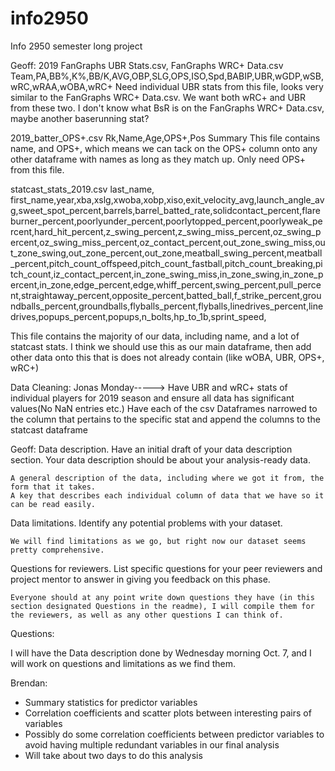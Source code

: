 # info2950
Info 2950 semester long project

Geoff:
2019 FanGraphs UBR Stats.csv, FanGraphs WRC+ Data.csv
Team,PA,BB%,K%,BB/K,AVG,OBP,SLG,OPS,ISO,Spd,BABIP,UBR,wGDP,wSB,wRC,wRAA,wOBA,wRC+
Need individual UBR stats from this file, looks very similar to the FanGraphs WRC+ Data.csv. We want both wRC+ and UBR from these two. I don't know what BsR is on the FanGraphs WRC+ Data.csv, maybe another baserunning stat?

2019_batter_OPS+.csv
Rk,Name,Age,OPS+,Pos Summary
This file contains name, and OPS+, which means we can tack on the OPS+ column onto any other dataframe with names as long as they match up. Only need OPS+ from this file.

statcast_stats_2019.csv
last_name, first_name,year,xba,xslg,xwoba,xobp,xiso,exit_velocity_avg,launch_angle_avg,sweet_spot_percent,barrels,barrel_batted_rate,solidcontact_percent,flareburner_percent,poorlyunder_percent,poorlytopped_percent,poorlyweak_percent,hard_hit_percent,z_swing_percent,z_swing_miss_percent,oz_swing_percent,oz_swing_miss_percent,oz_contact_percent,out_zone_swing_miss,out_zone_swing,out_zone_percent,out_zone,meatball_swing_percent,meatball_percent,pitch_count_offspeed,pitch_count_fastball,pitch_count_breaking,pitch_count,iz_contact_percent,in_zone_swing_miss,in_zone_swing,in_zone_percent,in_zone,edge_percent,edge,whiff_percent,swing_percent,pull_percent,straightaway_percent,opposite_percent,batted_ball,f_strike_percent,groundballs_percent,groundballs,flyballs_percent,flyballs,linedrives_percent,linedrives,popups_percent,popups,n_bolts,hp_to_1b,sprint_speed,

This file contains the majority of our data, including name, and a lot of statcast stats. I think we should use this as our main dataframe, then add other data onto this that is does not already contain (like wOBA, UBR, OPS+, wRC+)

Data Cleaning: Jonas
Monday-----> Have UBR and wRC+ stats of individual players for 2019 season
and ensure all data has significant values(No NaN entries etc.) Have each of the csv Dataframes narrowed to the column that pertains to the specific stat and append the columns to the statcast dataframe

Geoff:
Data description. Have an initial draft of your data description section. Your data description should be about your analysis-ready data.

    A general description of the data, including where we got it from, the form that it takes.
    A key that describes each individual column of data that we have so it can be read easily.

Data limitations. Identify any potential problems with your dataset.

    We will find limitations as we go, but right now our dataset seems pretty comprehensive.

Questions for reviewers. List specific questions for your peer reviewers and project mentor to answer in giving you feedback on this phase.

    Everyone should at any point write down questions they have (in this section designated Questions in the readme), I will compile them for the reviewers, as well as any other questions I can think of.

Questions:

I will have the Data description done by Wednesday morning Oct. 7, and I will work on questions and limitations as we find them.

Brendan:
- Summary statistics for predictor variables
- Correlation coefficients and scatter plots between interesting pairs of variables
- Possibly do some correlation coefficients between predictor variables to avoid having multiple redundant variables in our final analysis
- Will take about two days to do this analysis